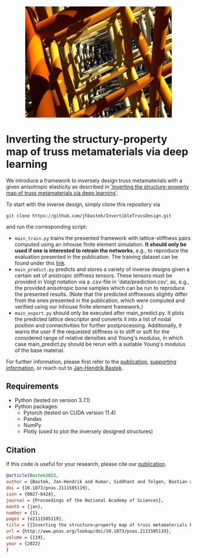 <p align="center"><img src="illustration.png" width="400"\></p>

# Inverting the structury-property map of truss metamaterials via deep learning

We introduce a framework to inversely design truss metamaterials with a given anisotropic elasticity as described in ['Inverting the structure-property map of truss metamaterials via deep learning'](https://www.pnas.org/content/119/1/e2111505119).

To start with the inverse design, simply clone this repository via
```
git clone https://github.com/jhbastek/InvertibleTrussDesign.git
```
and run the corresponding script:

- `main_train.py` trains the presented framework with lattice-stiffness pairs computed using an inhouse finite element simulation. **It should only be used if one is interested to retrain the networks**, e.g., to reproduce the evaluation presented in the publication. The training dataset can be found under this [link](https://www.research-collection.ethz.ch/handle/20.500.11850/520254).
- `main_predict.py` predicts and stores a variety of inverse designs given a certain set of anistropic stiffness tensors. These tensors must be provided in Voigt notation via a .csv-file in 'data/prediction.csv', as, e.g., the provided anisotropic bone samples which can be run to reproduce the presented results. (Note that the predicted stiffnesses slightly differ from the ones presented in the publication, which were computed and verified using our inhouse finite element framework.)
- `main_export.py` should only be executed after main_predict.py. It plots the predicted lattice descriptor and converts it into a list of nodal position and connectivities for further postprocessing. Additionally, it warns the user if the requested stiffness is to stiff or soft for the considered range of relative densities and Young's modulus, in which case main_predict.py should be rerun with a suitable Young's modulus of the base material.

For further information, please first refer to the [publication](https://www.pnas.org/content/119/1/e2111505119), [supporting information](https://www.pnas.org/doi/10.1073/pnas.2111505119#supplementary-materials), or reach out to [Jan-Hendrik Bastek](mailto:jbastek@ethz.ch).

## Requirements

- Python (tested on version 3.7.1)
- Python packages:
  - Pytorch (tested on CUDA version 11.4)
  - Pandas
  - NumPy
  - Plotly (used to plot the inversely designed structures)

## Citation

If this code is useful for your research, please cite our [publication](https://www.pnas.org/content/119/1/e2111505119).
```bibtex
@article{Bastek2022,
author = {Bastek, Jan-Hendrik and Kumar, Siddhant and Telgen, Bastian and Glaesener, Rapha{\"{e}}l N and Kochmann, Dennis M},
doi = {10.1073/pnas.2111505119},
issn = {0027-8424},
journal = {Proceedings of the National Academy of Sciences},
month = {jan},
number = {1},
pages = {e2111505119},
title = {{Inverting the structure–property map of truss metamaterials by deep learning}},
url = {http://www.pnas.org/lookup/doi/10.1073/pnas.2111505119},
volume = {119},
year = {2022}
}
```

